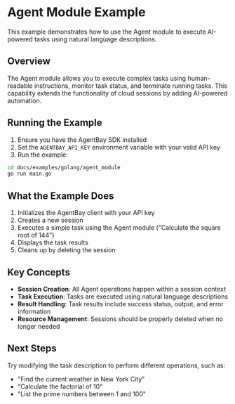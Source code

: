 # Agent Module Example

This example demonstrates how to use the Agent module to execute AI-powered tasks using natural language descriptions.

## Overview

The Agent module allows you to execute complex tasks using human-readable instructions, monitor task status, and terminate running tasks. This capability extends the functionality of cloud sessions by adding AI-powered automation.

## Running the Example

1. Ensure you have the AgentBay SDK installed
2. Set the `AGENTBAY_API_KEY` environment variable with your valid API key
3. Run the example:

```bash
cd docs/examples/golang/agent_module
go run main.go
```

## What the Example Does

1. Initializes the AgentBay client with your API key
2. Creates a new session
3. Executes a simple task using the Agent module ("Calculate the square root of 144")
4. Displays the task results
5. Cleans up by deleting the session

## Key Concepts

- **Session Creation**: All Agent operations happen within a session context
- **Task Execution**: Tasks are executed using natural language descriptions
- **Result Handling**: Task results include success status, output, and error information
- **Resource Management**: Sessions should be properly deleted when no longer needed

## Next Steps

Try modifying the task description to perform different operations, such as:
- "Find the current weather in New York City"
- "Calculate the factorial of 10"
- "List the prime numbers between 1 and 100"
